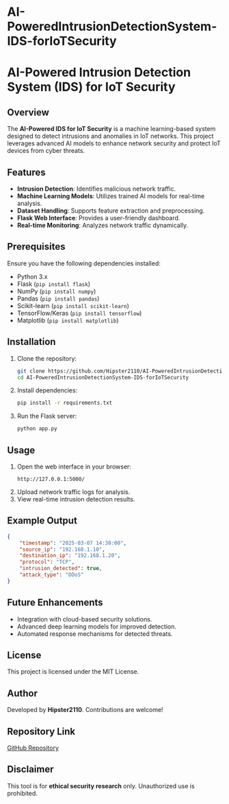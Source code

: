 # AI-PoweredIntrusionDetectionSystem-IDS-forIoTSecurity
# AI-Powered Intrusion Detection System (IDS) for IoT Security

## Overview
The **AI-Powered IDS for IoT Security** is a machine learning-based system designed to detect intrusions and anomalies in IoT networks. This project leverages advanced AI models to enhance network security and protect IoT devices from cyber threats.

## Features
- **Intrusion Detection**: Identifies malicious network traffic.
- **Machine Learning Models**: Utilizes trained AI models for real-time analysis.
- **Dataset Handling**: Supports feature extraction and preprocessing.
- **Flask Web Interface**: Provides a user-friendly dashboard.
- **Real-time Monitoring**: Analyzes network traffic dynamically.

## Prerequisites
Ensure you have the following dependencies installed:
- Python 3.x
- Flask (`pip install flask`)
- NumPy (`pip install numpy`)
- Pandas (`pip install pandas`)
- Scikit-learn (`pip install scikit-learn`)
- TensorFlow/Keras (`pip install tensorflow`)
- Matplotlib (`pip install matplotlib`)

## Installation
1. Clone the repository:
   ```bash
   git clone https://github.com/Hipster2110/AI-PoweredIntrusionDetectionSystem-IDS-forIoTSecurity.git
   cd AI-PoweredIntrusionDetectionSystem-IDS-forIoTSecurity
   ```
2. Install dependencies:
   ```bash
   pip install -r requirements.txt
   ```
3. Run the Flask server:
   ```bash
   python app.py
   ```

## Usage
1. Open the web interface in your browser:
   ```
   http://127.0.0.1:5000/
   ```
2. Upload network traffic logs for analysis.
3. View real-time intrusion detection results.

## Example Output
```json
{
    "timestamp": "2025-03-07 14:30:00",
    "source_ip": "192.168.1.10",
    "destination_ip": "192.168.1.20",
    "protocol": "TCP",
    "intrusion_detected": true,
    "attack_type": "DDoS"
}
```

## Future Enhancements
- Integration with cloud-based security solutions.
- Advanced deep learning models for improved detection.
- Automated response mechanisms for detected threats.

## License
This project is licensed under the MIT License.

## Author
Developed by **Hipster2110**. Contributions are welcome!

## Repository Link
[GitHub Repository](https://github.com/Hipster2110/AI-PoweredIntrusionDetectionSystem-IDS-forIoTSecurity.git)

## Disclaimer
This tool is for **ethical security research** only. Unauthorized use is prohibited.

